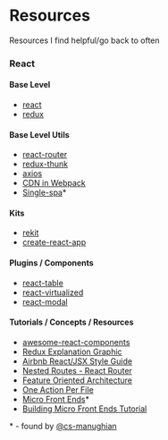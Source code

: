 # Resources
Resources I find helpful/go back to often

### React

#### Base Level
- [react](https://reactjs.org/docs/hello-world.html)
- [redux](https://redux.js.org/)

#### Base Level Utils
- [react-router](https://reacttraining.com/react-router/web/guides/philosophy)
- [redux-thunk](https://github.com/gaearon/redux-thunk)
- [axios](https://github.com/axios/axios)
- [CDN in Webpack](https://www.npmjs.com/package/webpack-require-http)
- [Single-spa](https://single-spa.surge.sh/)*

#### Kits
- [rekit](http://rekit.js.org/docs/styling.html)
- [create-react-app](https://github.com/facebook/create-react-app)

#### Plugins / Components
- [react-table](https://react-table.js.org/#/story/readme)
- [react-virtualized](https://bvaughn.github.io/react-virtualized/#/components/List)
- [react-modal](http://reactcommunity.org/react-modal/)

#### Tutorials / Concepts / Resources
- [awesome-react-components](https://github.com/brillout/awesome-react-components)
- [Redux Explanation Graphic](http://i.imgur.com/DUiL9yn.png)
- [Airbnb React/JSX Style Guide](https://github.com/airbnb/javascript/tree/master/react)
- [Nested Routes - React Router](https://tylermcginnis.com/react-router-nested-routes/)
- [Feature Oriented Architecture](https://medium.com/@nate_wang/feature-oriented-architecture-for-web-applications-2b48e358afb0)
- [One Action Per File](https://medium.com/@nate_wang/a-new-approach-for-managing-redux-actions-91c26ce8b5da)
- [Micro Front Ends](https://micro-frontends.org/)*
- [Building Micro Front Ends Tutorial](https://medium.com/@_rchaves_/building-microfrontends-part-i-creating-small-apps-710d709b48b7)

\* \- found by [@cs-manughian](https://github.com/cs-manughian)
